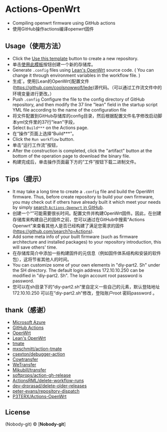 # Actions-OpenWrt

- Compiling openwrt firmware using GitHub actions
- 使用GitHub操作actions编译openwrt固件

## Usage（使用方法）

- Click the [Use this template](https://github.com/Nobody-git/Actions/generate) button to create a new repository.
- 单击[使用此模板](https://github.com/Nobody-git/Actions/generate)按钮创建一个新的存储库。
- Generate `.config` files using [Lean's OpenWrt](https://github.com/coolsnowwolf/lede) source code. ( You can change it through environment variables in the workflow file. )
- 生成`。使用[Lean的OpenWrt]配置文件(https://github.com/coolsnowwolf/lede)源代码。（可以通过工作流文件中的环境变量进行更改。）
- Push `.config` Configure the file to the config directory of GitHub repository, and then modify the 37 line "lean" field in the startup script YML file according to the name of the configuration file
- 将文件配置到GitHub存储库的config目录，然后根据配置文件名字修改启动脚本yml文件里的37行"lean"字段，
- Select `Build***` on the Actions page.
- 在“操作”页面上选择“Build***”。
- Click the `Run workflow` button.
- 单击“运行工作流”按钮，
- After the construction is completed, click the "artifact" button at the bottom of the operation page to download the binary file.
- 构建完成后，单击操作页面最下方的“工件”按钮下载二进制文件。

## Tips（提示）  

- It may take a long time to create a `.config` file and build the OpenWrt firmware. Thus, before create repository to build your own firmware, you may check out if others have already built it which meet your needs by simply [search `Actions-Openwrt` in GitHub](https://github.com/search?q=Actions).
- 创建一个“”可能需要很长时间。配置文件并构建OpenWrt固件。因此，在创建存储库来构建自己的固件之前，您可以通过在GitHub中搜索“Actions Openwrt”来查看其他人是否已经构建了满足您需求的固件(https://github.com/search?q=Actions).
- Add some meta info of your built firmware (such as firmware architecture and installed packages) to your repository introduction, this will save others' time.
- 在存储库简介中添加一些构建固件的元信息（例如固件体系结构和安装的软件包），这将节省其他人的时间。
- You can customize some of your own elements in "diy-part2. Sh" under the SH directory. The default login address 172.10.10.250 can be modified in "diy-part2. Sh". The login account root password is password.
- 您可以在sh目录下的“diy-part2.sh”里自定义一些自己的元素，默认登陆地址172.10.10.250 可以在“diy-part2.sh”修改，登陆账户root 密码password 。
## thank（感谢）

- [Microsoft Azure](https://azure.microsoft.com)
- [GitHub Actions](https://github.com/features/actions)
- [OpenWrt](https://github.com/openwrt/openwrt)
- [Lean's OpenWrt](https://github.com/coolsnowwolf/lede)
- [tmate](https://github.com/tmate-io/tmate)
- [mxschmitt/action-tmate](https://github.com/mxschmitt/action-tmate)
- [csexton/debugger-action](https://github.com/csexton/debugger-action)
- [Cowtransfer](https://cowtransfer.com)
- [WeTransfer](https://wetransfer.com/)
- [Mikubill/transfer](https://github.com/Mikubill/transfer)
- [softprops/action-gh-release](https://github.com/softprops/action-gh-release)
- [ActionsRML/delete-workflow-runs](https://github.com/ActionsRML/delete-workflow-runs)
- [dev-drprasad/delete-older-releases](https://github.com/dev-drprasad/delete-older-releases)
- [peter-evans/repository-dispatch](https://github.com/peter-evans/repository-dispatch)
- [P3TERX/Actions-OpenWrt](https://github.com/P3TERX/Actions-OpenWrt)

## License

(Nobody-git) © [**Nobody-git**]

